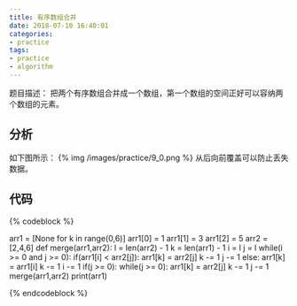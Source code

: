 ```yaml
---
title: 有序数组合并
date: 2018-07-10 16:40:01
categories:
- practice
tags:
- practice
- algorithm
---
```

题目描述：
把两个有序数组合并成一个数组，第一个数组的空间正好可以容纳两个数组的元素。
<!-- more -->
## 分析
如下图所示：
{% img /images/practice/9_0.png %}
从后向前覆盖可以防止丢失数据。
## 代码
{% codeblock %}

arr1 = [None for k in range(0,6)]
arr1[0] = 1
arr1[1] = 3
arr1[2] = 5
arr2 = [2,4,6]
def merge(arr1,arr2):
    l = len(arr2) - 1
    k = len(arr1) - 1
    i = l
    j = l
    while(i >= 0 and j >= 0):
        if(arr1[i] < arr2[j]):
            arr1[k] = arr2[j]
            k -= 1
            j -= 1
        else:
            arr1[k] = arr1[i]
            k -= 1
            i -= 1
    if(j >= 0):
        while(j >= 0):
            arr1[k] = arr2[j]
            k -= 1
            j -= 1
merge(arr1,arr2)
print(arr1)

{% endcodeblock %}


